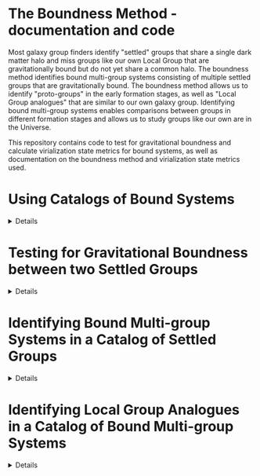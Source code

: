 # The Boundness Method - documentation and code

Most galaxy group finders identify "settled" groups that share a single dark matter halo and miss groups like our own Local Group that are gravitationally bound but do not yet share a common halo. The boundness method identifies bound multi-group systems consisting of multiple settled groups that are gravitationally bound. The boundness method allows us to identify "proto-groups"  in the early formation stages, as well as "Local Group analogues" that are similar to our own galaxy group. Identifying bound multi-group systems enables comparisons between groups in different formation stages and allows us to study  groups like our own are in the Universe.  

This repository contains code to test for gravitational boundness and calculate virialization state metrics for bound systems, as well as  documentation on the boundness method and virialization state metrics used.

# Using Catalogs of Bound Systems
<details>
  <summary>Details</summary>
  We test for gravitational boundess between neighboring settled groups (galaxy groups that share a common dark matter halo) to identify groups in early formation stages, including Local Group analogues. Below is a list of new attributes included in the catalog of bound systems in RESOLVE, ECO, and the mock catalogs. 
  
  * `boundFlag`: 1/0 flag for whether a galaxy is a member of a bound multi-group systems.
  * `lga`: 1/0 flag for whether a galaxy is a member of a Local Group analogue
  * `boundID`: Group ID for bound system. If `bound = 0`, `grp_bound` and settled group ID `grp` match. If `bound = 1`, `grp_bound` is a unique ID for the bound mutli-group system.
  * `grpR337`: Virial radius of settled group. 
  
    R<sub>337</sub> = (3 * 10<sup>logmh</sup>/4&pi; &Delta;<sub>mean</sub> &Omega;<sub>m</sub> &rho;<sub>crit</sub>)<sup>1/3</sup>
  
    Calculated using h=0.7, &Delta;<sub>mean</sub>=337, &rho;<sub>crit</sub> = 2.787e11 h<sup>2</sup> Msun/Mpc<sup>3</sup> and &Omega;<sub>m</sub> = 0.3075.
  
 For all attributes below, the quantity listed applies to the settled group if `bound` = 0. If `bound` = 1 the quantity applies to the bound multi-group system.
  * `boundN`: Number of galaxies in bound system.
  * `boundLog337`: Summed total of all halo masses in a bound system, using a halo mass convention of 337 times the background density.
  * `boundRproj`: Projected radius of bound system, calculated using method from Eckert+2017
  * `boundADalpha`: Alpha value obtained from Anderson-Darling test for bound systems with more than five members (`ad_alpha` = 0 if N<6). A higher `ad_alpha` means the system is more virialized. 
  * `boundTCross` (Gyr): System crossing time for bound systems with more than one member (`t_cross` = 0 if N=1). We calculate crossing time following Firth+2006 as the average projected distance of group members from the group's coordinate center divided by the average velocity of group members. Systems with shorter crossing times are more virialized.
  * `boundLogG`: Log of group integrated gas mass. We use the `logmgas` column in RESOLVE and ECO for gas masses. 
  * `boundLogS`: Log of group integrated stellar mass
  * `boundURcolorgap`: Difference in u-r color between group central (galaxy with brightest r-magnitude) and brightest satellite, as in Eckert+2017             
  * `boundDSpval`: p-value from the Dressler & Shectman test for bound systems with more than 10 members (`boundDSpval` = 0 if N<11). A low p-value (p < 0.01) means that there is a high amount of subclustering, suggesting that the bound system is less virialized.
  * `boundR337overlap`: 1/0 flag for whether a bound multi-group system contains overlapping R337 of constituent settled groups. If two or more settled groups have overlapping R337 (using projection effect corrections to calculate the distance between group centers and the sum of R337 values for the two groups) then `boundR337overlap` = 1.

  For the mock catalogs, the above columns contain information for bound multi-group systems identified with projected data in the mocks using projection effect corrections (see section on testing for gravitational boundness between two settled groups below). There are also columns that have the same name  with `3d` on the end -- these columns contain information for "true" bound multi-group systems that were identified using 3D data in the mocks.  
  </details>
  
# Testing for Gravitational Boundness between two Settled Groups
  <details>
  We calculate whether two settled groups are gravitationally bound by comparing the relative velocity between the two groups to the escape velocity from one group at the location of the other group. If the relative velocity is smaller than the escape velocity, then the groups are bound. 
    
    
  
  **Calculating Escape Velocity**
    <details>
      We calculate the escape velocity from a chosen settled group at the distance of a neighboring settled group. Each settled group is treated as a point particle. 
      We use the equation
    v<sub>esc</sub> = (2GM/R<sub>grp-grp</sub>) <sup>1/2</sup>
    to calculate the escape velocity. M is the mass of the chosen group, calculated by summing the stellar and HI masses of each galaxy in the settled group with the halo mass of the group estimated using halo abundance matching (HAM). R<sub>grp-grp</sub> is the distance between the two groups. We calculate the projected distance between groups, R<sub>grp-grp (2D)</sub> using the Haversine formula. 
      
  We use the mock catalogs to correct for projection effects and approximate the 3D distance between group centers. For every pair of nearest neighbor groups in the mocks, we calculate the projected distance between groups using the Haversine formula. We also the true 3D distance between groups using the undistorted line-of-sight positions available in the mocks:
      
  R<sub>grp-grp (3D)</sub> = (R<sub>grp-grp(LOS)<sup>2</sup> + R<sub>grp-grp(2D)</sub><sup>2</sup>)<sup>1/2</sup>. 
      
  We create a distribution of R<sub>grp-grp (3D)</sub> / R<sub>grp-grp (2D)</sub> for every pair of nearest neighbor groups in the mocks. When testing for boundness in RESOLVE or ECO, we multiply the distribution of R<sub>grp-grp (3D)</sub> / R<sub>grp-grp (2D)</sub> from the mocks by the calculated R<sub>grp-grp (2D)</sub> for the pair of groups we're testing in RESOVLE or ECO, creating a distribution of possible R<sub>grp-grp (3D)</sub> values for that pair of groups. We use this distribution to calculate a probability of boundess, as described below. 
      
<img width="397" alt="forgithub_rgrpgrp" src="https://user-images.githubusercontent.com/46827591/124322644-0c40e680-db3d-11eb-9ee3-12b8f52c9f52.png">

  </details>
    
  **Calculating Relative Velocity between Groups**
    <details>
      We calculate the relative velocity between a chosen settled group and its neighbor group along the line-of-sight,
      v<sub>grp-grp (LOS)</sub> = |cz<sub>LOS, chosen group</sub>| - |cz<sub>LOS, neighbor group</sub>|. To approximate the 3D relative velocity between groups, we correct for projection effects using a similar method as described above for the escape velocity. For each pair of nearest neighbor groups in the mocks, we calculate v<sub>grp-grp (LOS)</sub>. We use the 3D velocity componenets for each galaxy in the mocks to calculate the 3D velocity of each settled group, and then calculate the relative 3D velocity between nearest neigbhbor groups. We create a distribution of v<sub>grp-grp (3D)</sub> / v<sub>grp-grp (LOS)</sub>. 
      
<img width="374" alt="forgithub_vgrpgrp" src="https://user-images.githubusercontent.com/46827591/124322719-31355980-db3d-11eb-9131-f1371ebfe041.png">

      
When testing whether a pair of groups in RESOLVE or ECO are bound, we multiply the calculated v<sub>grp-grp (LOS)</sub> for that pair of groups by the v<sub>grp-grp (3D)</sub> / v<sub>grp-grp (LOS)</sub> distribution and use the resulting distribution of possible v<sub>grp-grp (3D)</sub> for that pair of groups to calculate a probability of boundness, as described below. 
    </details>
    
  **Calculating Probability of Boundness**
    <details>
      Two settled groups are gravitationally bound if v<sub>esc (3D)</sub> > v<sub>grp-grp (3D)</sub>. We calculate the probability that a pair of groups is gravitationally bound using the distributions of v<sub>esc (3D)</sub> and v<sub>grp-grp (3D)</sub>.  We use Monte Carlo sampling with 10,000 samples each from the two distributions. We compare each pair of samples, and calculate the probability of boundness as the fraction of all samples where v<sub>esc (3D)</sub> > v<sub>grp-grp (3D)</sub>. In order for the groups to be considered part of the same bound multi-group system (`bound` = 1), the probability that the groups are bound must be greater than 90%. 
    </details>
    
    
  </details>
  

# Identifying Bound Multi-group Systems in a Catalog of Settled Groups
  <details>

  **Step 1: Identify nearest neighbor settled groups**
    
  We start with a catalog of "settled" groups that share a common dark matter halo, identified with FoF, the RESOLVE-G3 group finding algorithm (https://github.com/zhutchens1/g3groups) or another settled group finder. 
    
  We use a KD-Tree nearest neighbor search (https://docs.scipy.org/doc/scipy/reference/generated/scipy.spatial.KDTree.html) to identify the 40 nearest neighbor settled groups to each settled group in the survey. 
  
  **Step 2: Test for gravitational boundness between neighboring settled groups**
    
  For each settled group in the group catalog:
    
  2a) Test whether "chosen" group is bound to nearest settled group
    
  If nearest neighbor groups are bound:
    
  2b) Assign groups the same `grp_bound` value and set `bound` = 1
    
  2c) Repeat steps 2a and 2b with incresasingly distant neighbors until chosen group is not bound to the neighboring group
    
  If nearest neighbor groups are not bound, the chosen group is not a member of a bound multi-group system, and the algorithm proceeds to the next settled group to test for boundness. 
    
  Settled groups are added to a bound multi-group system if they are bound to any other settled group already part of the bound multi-group system, so bound multi-group systems can continue to grow after they are first defined.
      
  **Step 3: Calculate properties of bound multi-group systems**
    
  Once boundness testing is finished, we calculate the properties of bound multi-group systems listed in the section "Using Catalogs of Bound Systems"
</details>
    
# Identifying Local Group Analogues in a Catalog of Bound Multi-group Systems
  <details>
    To identify galaxy group slike our own, we identify Local Group (LG) analogues that are a subset of bound multi-group systems. Each contains two giant galaxies, analogues for the Milky Way (MW) and Andromeda (M31), and their satellites identified by the settled group finder. To qualify as a LG analogue, a bound multi-group system must satisfy the following constraints:
    
  * Mass constraint (following Carlesi et al., 2019): the settled groups containing the MW and M31 analogues must each have a halo mass of at least 5x10<sup>11</sup>/h, and the two groups must have a combined halo mass of no more than 5x10<sup>12</sup>/h. The halo mass of the M31 analogue must be no more than 3 times greater than the halo mass of the MW analogue. 
  * The MW and M31 analogues must be separated by between 0.35-1.25 Mpc/h. We use our method for correcting for projection effects (see above) to estimate the 3D distance between galaxies, taking the distance between galaxies to be the median of the distribution of possible R<sub>grp-grp (3D)</sub> values. 
  * The settled groups containing the MW and M31 analogues must be gravitationally bound.
  * To ensure that the MW and M31 analogues are isolated from nearby large groups, the settled groups containing the MW and M31 analogues must not be bound to any other groups with halo mass above the gas-richness threshhold scale of 10<sup>11.5</sup> M<sub>sun</sub>.
  </details>

